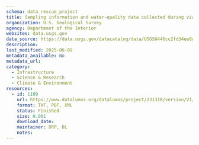 ```yaml
---
schema: data_rescue_project 
title: Sampling information and water-quality data collected during viable avian influenza virus sampling in Iowa wetlands, 2022.
organization: U.S. Geological Survey
agency: Department of the Interior
websites: data.usgs.gov
data_source: https://data.usgs.gov/datacatalog/data/USGS6446cc2fd34ee8d4adec6c45
description: 
last_modified: 2025-06-09
metadata_available: No
metadata_url: 
category:
  - Infrastructure 
  - Science & Research 
  - Climate & Environment 
resources:
  - id: 1109
    url: https://www.datalumos.org/datalumos/project/231318/version/V1/view
    format: TXT, PDF, XML
    status: Finished
    size: 0.001
    download_date: 
    maintainer: DRP, DL
    notes: 
---
```

